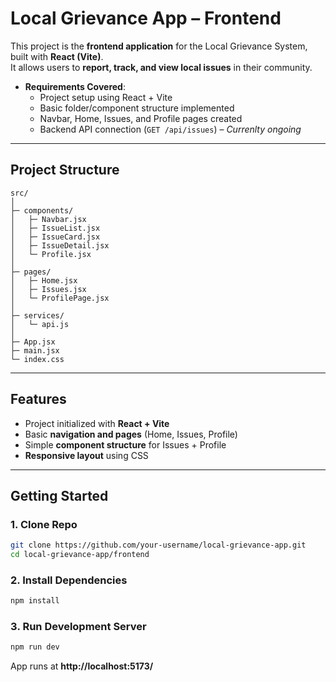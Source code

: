 #  Local Grievance App – Frontend  

This project is the **frontend application** for the Local Grievance System, built with **React (Vite)**.  
It allows users to **report, track, and view local issues** in their community.  

- **Requirements Covered**:  
  -  Project setup using React + Vite  
  - Basic folder/component structure implemented  
  -  Navbar, Home, Issues, and Profile pages created 
  -  Backend API connection (`GET /api/issues`) – *Currenlty ongoing*  

---

##  Project Structure  

```
src/
│
├─ components/       
│   ├─ Navbar.jsx
│   ├─ IssueList.jsx
│   ├─ IssueCard.jsx
│   ├─ IssueDetail.jsx
│   └─ Profile.jsx
│
├─ pages/           
│   ├─ Home.jsx
│   ├─ Issues.jsx
│   └─ ProfilePage.jsx
│
├─ services/         
│   └─ api.js
│
├─ App.jsx          
├─ main.jsx          
└─ index.css   
```

---

##  Features 

- Project initialized with **React + Vite**  
- Basic **navigation and pages** (Home, Issues, Profile)  
- Simple **component structure** for Issues + Profile  
- **Responsive layout** using CSS   

---


##  Getting Started  

### 1️. Clone Repo  
```bash
git clone https://github.com/your-username/local-grievance-app.git
cd local-grievance-app/frontend
```

### 2️. Install Dependencies  
```bash
npm install
```

### 3️. Run Development Server  
```bash
npm run dev
```

App runs at **http://localhost:5173/**  


